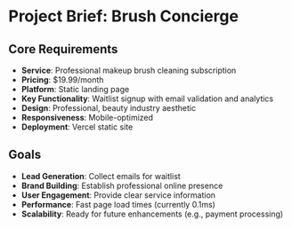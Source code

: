 # Project Brief: Brush Concierge

## Core Requirements
- **Service**: Professional makeup brush cleaning subscription
- **Pricing**: $19.99/month
- **Platform**: Static landing page
- **Key Functionality**: Waitlist signup with email validation and analytics
- **Design**: Professional, beauty industry aesthetic
- **Responsiveness**: Mobile-optimized
- **Deployment**: Vercel static site

## Goals
- **Lead Generation**: Collect emails for waitlist
- **Brand Building**: Establish professional online presence
- **User Engagement**: Provide clear service information
- **Performance**: Fast page load times (currently 0.1ms)
- **Scalability**: Ready for future enhancements (e.g., payment processing)
